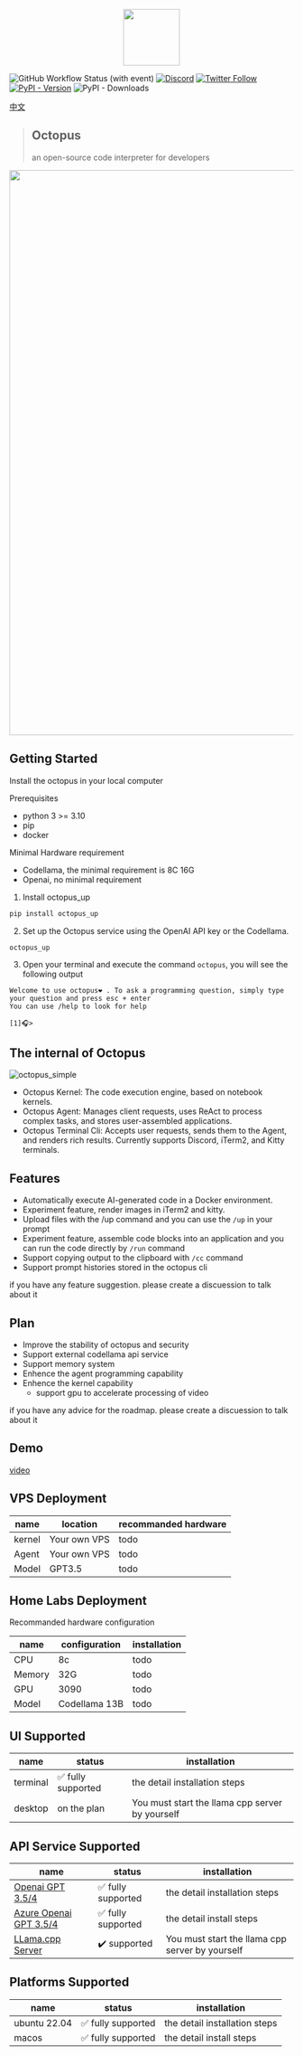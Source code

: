 <p align="center">
<img width="100px" src="https://github.com/dbpunk-labs/octopus/assets/8623385/6c60cb2b-415f-4979-9dc2-b8ce1958e17a" align="center"/>

![GitHub Workflow Status (with event)](https://img.shields.io/github/actions/workflow/status/dbpunk-labs/octopus/ci.yml?branch=main&style=flat-square)
[![Discord](https://badgen.net/badge/icon/discord?icon=discord&label)](https://discord.gg/UjSHsjaz66)
[![Twitter Follow](https://img.shields.io/twitter/follow/OCopilot7817?style=flat-square)](https://twitter.com/OCopilot7817)
[![PyPI - Version](https://img.shields.io/pypi/v/octopus_chat)](https://pypi.org/project/octopus-chat/)
![PyPI - Downloads](https://img.shields.io/pypi/dm/octopus_chat?logo=pypi)

[中文](./README_zh_cn.md)

> ## Octopus
> an open-source code interpreter for developers

<p align="center">
<img width="1000px" src="https://github.com/dbpunk-labs/octopus/assets/8623385/3ccb2d00-7231-4014-9dc5-f7f3e487c8a2" align="center"/>


## Getting Started

Install the octopus in your local computer

Prerequisites

* python 3 >= 3.10
* pip
* docker

Minimal Hardware requirement

* Codellama, the minimal requirement is 8C 16G
* Openai, no minimal requirement

1. Install octopus_up

```bash
pip install octopus_up
```

2. Set up the Octopus service using the OpenAI API key or the Codellama.

```
octopus_up
```

3. Open your terminal and execute the command `octopus`, you will see the following output

```
Welcome to use octopus❤️ . To ask a programming question, simply type your question and press esc + enter
You can use /help to look for help

[1]🎧>
```

## The internal of Octopus

![octopus_simple](https://github.com/dbpunk-labs/octopus/assets/8623385/e5bfb3fb-74a5-4c60-8842-a81ee54fcb9d)

* Octopus Kernel: The code execution engine, based on notebook kernels.
* Octopus Agent: Manages client requests, uses ReAct to process complex tasks, and stores user-assembled applications.
* Octopus Terminal Cli: Accepts user requests, sends them to the Agent, and renders rich results. Currently supports Discord, iTerm2, and Kitty terminals.


## Features

* Automatically execute AI-generated code in a Docker environment.
* Experiment feature, render images in iTerm2 and kitty.
* Upload files with the /up command and you can use the `/up` in your prompt
* Experiment feature, assemble code blocks into an application and you can run the code directly by `/run` command
* Support copying output to the clipboard with `/cc` command
* Support prompt histories stored in the octopus cli

if you have any feature suggestion. please create a discuession to talk about it

## Plan

* Improve the stability of octopus and security
* Support external codellama api service
* Support memory system
* Enhence the agent programming capability
* Enhence the kernel capability
    * support gpu to accelerate processing of video

if you have any advice for the roadmap. please create a discuession to talk about it

## Demo

[video](https://github.com/dbpunk-labs/octopus/assets/8623385/bea76119-a705-4ae1-907d-cb4e0a0c18a5)

## VPS Deployment

|name|location| recommanded hardware|
|----|----------------|---|
|kernel|Your own VPS|todo|
|Agent|Your own VPS|todo|
|Model|GPT3.5|todo|


## Home Labs Deployment

Recommanded hardware configuration

|name|configuration| installation|
|----|--------------|---|
|CPU|8c|todo|
|Memory|32G|todo|
|GPU|3090|todo|
|Model|Codellama 13B|todo|

## UI Supported

|name|status| installation|
|----|----------------|---|
|terminal | ✅ fully supported|the detail installation steps|
|desktop | on the plan| You must start the llama cpp server by yourself|

## API Service Supported

|name|status| installation|
|----|----------------|---|
|[Openai GPT 3.5/4](https://openai.com/product#made-for-developers) | ✅ fully supported|the detail installation steps|
|[Azure Openai GPT 3.5/4](https://azure.microsoft.com/en-us/products/ai-services/openai-service) |  ✅ fully supported|the detail install steps|
|[LLama.cpp Server](https://github.com/ggerganov/llama.cpp/tree/master/examples/server) | ✔️  supported| You must start the llama cpp server by yourself|

## Platforms Supported

|name|status| installation|
|----|----------------|---|
|ubuntu 22.04 | ✅ fully supported|the detail installation steps|
|macos |  ✅ fully supported|the detail install steps|

